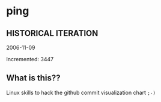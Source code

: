 # ping

## HISTORICAL ITERATION
2006-11-09

Incremented: 3447

## What is this?? 
Linux skills to hack the github commit visualization chart `;-)`
